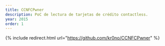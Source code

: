 ```yaml
---
title: CCNFCPwner
description: PoC de lectura de tarjetas de crédito contactless.
year: 2015
order: 1
---
```


{% include redirect.html url="https://github.com/kr0no/CCNFCPwner" %}